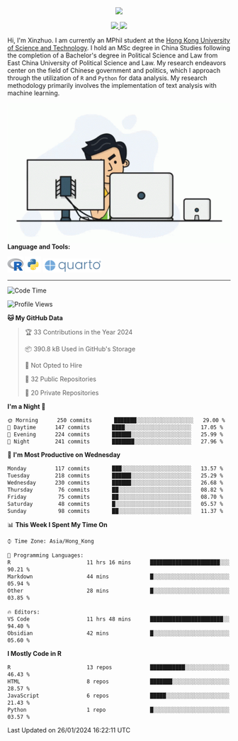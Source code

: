 <div align='center'>
<img src='https://readme-typing-svg.herokuapp.com?font=Lora&color=4d3900&center=true&lines=HKUST+Mphil+in+SOSC;Focus+on+China;Code+for+PoliSci'/>
</div>

<p align='center'>
 <a href
='https://www.linkedin.com/in/xinzhuo-huang-5161011ba/' target='_blank'>
        <img src='https://img.shields.io/badge/linkedin%20-%230077B5.svg?&style=for-the-badge&logo=linkedin&logoColor=white'/>
    </a>
 <a href='https://twitter.com/HsinchoH' target='_blank'>
        <img src='https://img.shields.io/badge/Twitter-1DA1F2?style=for-the-badge&logo=twitter&logoColor=white'/>
    </a>
    </p>
    
Hi, I'm Xinzhuo. I am currently an MPhil student at the [Hong Kong University of Science and Technology](https://sosc.hkust.edu.hk/node/613). I hold an MSc degree in China Studies following the completion of a Bachelor's degree in Political Science and Law from East China University of Political Science and Law. My research endeavors center on the field of Chinese government and politics, which I approach through the utilization of `R` and `Python` for data analysis. My research methodology primarily involves the implementation of text analysis with machine learning.




<img align='right' src="https://github.com/xinzhuohkust/xinzhuohkust/blob/main/programmer.gif" width="590">



**Language and Tools:**  

<code><img height="36" src="https://raw.githubusercontent.com/github/explore/80688e429a7d4ef2fca1e82350fe8e3517d3494d/topics/r/r.png"></code>
<code><img height="36" src="https://raw.githubusercontent.com/github/explore/80688e429a7d4ef2fca1e82350fe8e3517d3494d/topics/python/python.png"></code>
<code><img height="32" src="https://github.com/quarto-dev/quarto-r/blob/main/man/figures/quarto.png"></code>

---
<!--START_SECTION:waka-->
![Code Time](http://img.shields.io/badge/Code%20Time-1%2C374%20hrs%2056%20mins-blue)

![Profile Views](http://img.shields.io/badge/Profile%20Views-9-blue)

**🐱 My GitHub Data** 

> 🏆 33 Contributions in the Year 2024
 > 
> 📦 390.8 kB Used in GitHub's Storage 
 > 
> 🚫 Not Opted to Hire
 > 
> 📜 32 Public Repositories 
 > 
> 🔑 20 Private Repositories  
 > 
**I'm a Night 🦉** 

```text
🌞 Morning      250 commits       ███████░░░░░░░░░░░░░░░░░░   29.00 % 
🌆 Daytime      147 commits       ████░░░░░░░░░░░░░░░░░░░░░   17.05 % 
🌃 Evening      224 commits       ██████░░░░░░░░░░░░░░░░░░░   25.99 % 
🌙 Night        241 commits       ███████░░░░░░░░░░░░░░░░░░   27.96 % 

```
📅 **I'm Most Productive on Wednesday** 

```text
Monday         117 commits       ███░░░░░░░░░░░░░░░░░░░░░░   13.57 % 
Tuesday        218 commits       ██████░░░░░░░░░░░░░░░░░░░   25.29 % 
Wednesday      230 commits       ██████░░░░░░░░░░░░░░░░░░░   26.68 % 
Thursday        76 commits       ██░░░░░░░░░░░░░░░░░░░░░░░   08.82 % 
Friday          75 commits       ██░░░░░░░░░░░░░░░░░░░░░░░   08.70 % 
Saturday        48 commits       █░░░░░░░░░░░░░░░░░░░░░░░░   05.57 % 
Sunday          98 commits       ██░░░░░░░░░░░░░░░░░░░░░░░   11.37 % 

```


📊 **This Week I Spent My Time On** 

```text
⌚︎ Time Zone: Asia/Hong_Kong

💬 Programming Languages: 
R                        11 hrs 16 mins      ██████████████████████░░░   90.21 % 
Markdown                 44 mins             █░░░░░░░░░░░░░░░░░░░░░░░░   05.94 % 
Other                    28 mins             █░░░░░░░░░░░░░░░░░░░░░░░░   03.85 % 

🔥 Editors: 
VS Code                  11 hrs 48 mins      ███████████████████████░░   94.40 % 
Obsidian                 42 mins             █░░░░░░░░░░░░░░░░░░░░░░░░   05.60 % 

```

**I Mostly Code in R** 

```text
R                        13 repos            ███████████░░░░░░░░░░░░░░   46.43 % 
HTML                     8 repos             ███████░░░░░░░░░░░░░░░░░░   28.57 % 
JavaScript               6 repos             █████░░░░░░░░░░░░░░░░░░░░   21.43 % 
Python                   1 repo              █░░░░░░░░░░░░░░░░░░░░░░░░   03.57 % 

```



 Last Updated on 26/01/2024 16:22:11 UTC
<!--END_SECTION:waka-->
    
    
    
    
    
    
    
    
